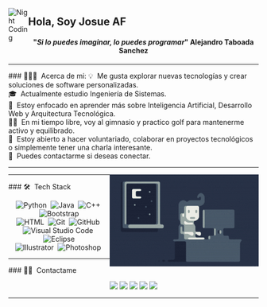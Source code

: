 

<img alt="Night Coding" src="./assets/Hand%20Wave.gif" width='40' align="left"/><h2>Hola, Soy Josue AF</h2>

<span align="center">
  <span>
    <h4 align="center">"<em>Si lo puedes imaginar, lo puedes programar</em>"
      <span align="center">Alejandro Taboada Sanchez</span>
    </h4>
</span>

<hr>
### 👨🏻‍💻 &nbsp;Acerca de mi: 
💡 &nbsp;Me gusta explorar nuevas tecnologías y crear soluciones de software personalizadas.<br>
🎓 &nbsp;Actualmente estudio Ingeniería de Sistemas.<br>
🌱 &nbsp;Estoy enfocado en aprender más sobre Inteligencia Artificial, Desarrollo Web y Arquitectura Tecnológica.<br>
🏌️‍♂️ &nbsp;En mi tiempo libre, voy al gimnasio y practico golf para mantenerme activo y equilibrado.<br>
💬 &nbsp;Estoy abierto a hacer voluntariado, colaborar en proyectos tecnológicos o simplemente tener una charla interesante.<br>
📧 &nbsp;Puedes contactarme si deseas conectar.<br>
<hr>


<img alt="Night Coding" src="https://raw.githubusercontent.com/AVS1508/AVS1508/master/assets/Night-Coding.gif" align="right"/>
<hr>
### 🛠 &nbsp;Tech Stack

![Python](https://img.shields.io/badge/-Python-05122A?style=flat&logo=python)&nbsp;
![Java](https://img.shields.io/badge/-Java-05122A?style=flat&logo=Java&logoColor=FFA518)&nbsp;
![C++](https://img.shields.io/badge/-C++-05122A?style=flat&logo=C%2B%2B&logoColor=00599C)&nbsp;
![Bootstrap](https://img.shields.io/badge/-Bootstrap-05122A?style=flat&logo=bootstrap&logoColor=563D7C)\
![HTML](https://img.shields.io/badge/-HTML-05122A?style=flat&logo=HTML5)&nbsp;
![Git](https://img.shields.io/badge/-Git-05122A?style=flat&logo=git)&nbsp;
![GitHub](https://img.shields.io/badge/-GitHub-05122A?style=flat&logo=github)&nbsp;
![Visual Studio Code](https://img.shields.io/badge/-Visual%20Studio%20Code-05122A?style=flat&logo=visual-studio-code&logoColor=007ACC)&nbsp;
![Eclipse](https://img.shields.io/badge/-Eclipse-05122A?style=flat&logo=eclipse-ide&logoColor=2C2255)\
![Illustrator](https://img.shields.io/badge/-Illustrator-05122A?style=flat&logo=adobe-illustrator)&nbsp;
![Photoshop](https://img.shields.io/badge/-Photoshop-05122A?style=flat&logo=adobe-photoshop)&nbsp;

<hr>
### 🤝🏻 &nbsp;Contactame

<p align="center">
<a href="https://www.umss.com"><img src="https://img.shields.io/badge/-AchataS.A.com-3423A6?style=flat&logo=Google-Chrome&logoColor=white"/></a>
<a href="https://linkedin.com/in/josue76"><img src="https://img.shields.io/badge/-Josue%20AF%20-0077B5?style=flat&logo=Linkedin&logoColor=white"/></a>
<a href="202302130@est.umss.edu"><img src="https://img.shields.io/badge/-202302130-D14836?style=flat&logo=Gmail&logoColor=white"/></a>
<a href="https://instagram.com/jousueAf"><img src="https://img.shields.io/badge/-Josue41AF__-E4405F?style=flat&logo=Instagram&logoColor=white"/></a>
<a href="https://facebook.com/josue123"><img src="https://img.shields.io/badge/-@josue-1877F2?style=flat&logo=Facebook&logoColor=white"/></a>
</p>

<hr>

